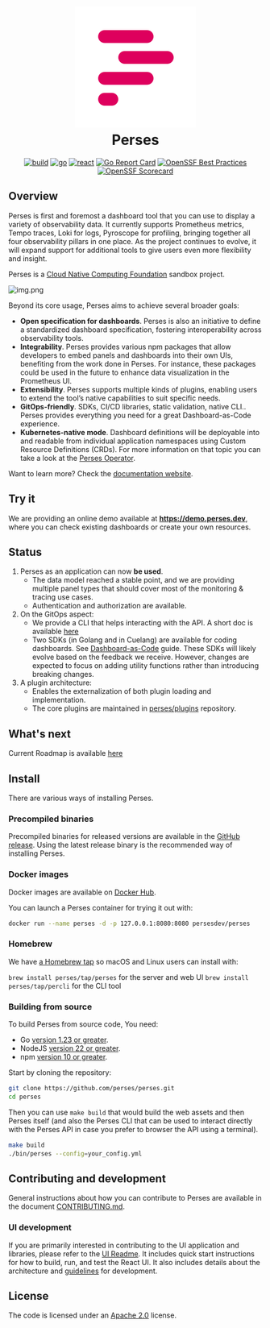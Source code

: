 <div align="center">

<h1 style="border-bottom: none">
    <a href="https://github.com/perses" target="_blank"><img alt="Perses" src="/docs/images/perses_logo_cropped.svg"></a><br>Perses
</h1>

[![build](https://github.com/perses/perses/workflows/ci/badge.svg)](https://github.com/perses/perses/actions?query=workflow%3Aci)
[![go](https://github.com/perses/perses/workflows/go/badge.svg)](https://github.com/perses/perses/actions?query=workflow%3Ago)
[![react](https://github.com/perses/perses/workflows/react/badge.svg)](https://github.com/perses/perses/actions?query=workflow%3AReact)
[![Go Report Card](https://goreportcard.com/badge/github.com/perses/perses)](https://goreportcard.com/report/github.com/perses/perses)
[![OpenSSF Best Practices](https://www.bestpractices.dev/projects/9410/badge)](https://www.bestpractices.dev/projects/9410)
[![OpenSSF Scorecard](https://api.securityscorecards.dev/projects/github.com/perses/perses/badge)](https://securityscorecards.dev/viewer/?uri=github.com/perses/perses)

</div>

## Overview

Perses is first and foremost a dashboard tool that you can use to display a variety of observability data. It currently supports Prometheus metrics, Tempo traces, Loki for logs, Pyroscope for profiling, bringing together all four observability pillars in one place. As the project continues to evolve, it will expand support for additional tools to give users even more flexibility and insight.

Perses is a [Cloud Native Computing Foundation](https://cncf.io) sandbox project.

![img.png](https://perses.dev/assets/images/home/perses_overview.gif)

Beyond its core usage, Perses aims to achieve several broader goals:

- **Open specification for dashboards**. Perses is also an initiative to define a standardized dashboard specification, fostering interoperability across observability tools.
- **Integrability**. Perses provides various npm packages that allow developers to embed panels and dashboards into their own UIs, benefiting from the work done in Perses. For instance, these packages could be used in the future to enhance data visualization in the Prometheus UI.
- **Extensibility**. Perses supports multiple kinds of plugins, enabling users to extend the tool’s native capabilities to suit specific needs.
- **GitOps-friendly**. SDKs, CI/CD libraries, static validation, native CLI.. Perses provides everything you need for a great Dashboard-as-Code experience.
- **Kubernetes-native mode**. Dashboard definitions will be deployable into and readable from individual application namespaces using Custom Resource Definitions (CRDs). For more information on that topic you can take a look at the [Perses Operator](https://github.com/perses/perses-operator).

Want to learn more? Check the [documentation website](https://perses.dev).

## Try it

We are providing an online demo available at **https://demo.perses.dev**, where you can check existing dashboards or create your own resources.

## Status

1. Perses as an application can now **be used**.
   * The data model reached a stable point, and we are providing multiple panel types that should cover most of the monitoring & tracing use cases.
   * Authentication and authorization are available.
2. On the GitOps aspect:
   * We provide a CLI that helps interacting with the API. A short doc is available [here](./docs/cli.md)
   * Two SDKs (in Golang and in Cuelang) are available for coding dashboards. See [Dashboard-as-Code](./docs/dac/getting-started.md) guide.
     These SDKs will likely evolve based on the feedback we receive. However, changes are expected to focus on adding utility functions rather than introducing breaking changes.
3. A plugin architecture:
   * Enables the externalization of both plugin loading and implementation.
   * The core plugins are maintained in [perses/plugins](https://github.com/perses/plugins) repository.

## What's next

Current Roadmap is available [here](./ROADMAP.md)

## Install

There are various ways of installing Perses.

### Precompiled binaries

Precompiled binaries for released versions are available in
the [GitHub release](https://github.com/perses/perses/releases). Using the latest release binary is the recommended way
of installing Perses.

### Docker images

Docker images are available on [Docker Hub](https://hub.docker.com/r/persesdev/perses).

You can launch a Perses container for trying it out with:

```bash
docker run --name perses -d -p 127.0.0.1:8080:8080 persesdev/perses
```

### Homebrew

We have [a Homebrew tap](https://github.com/perses/homebrew-tap) so macOS and Linux users can install with:

`brew install perses/tap/perses` for the server and web UI
`brew install perses/tap/percli` for the CLI tool

### Building from source

To build Perses from source code, You need:

- Go [version 1.23 or greater](https://golang.org/doc/install).
- NodeJS [version 22 or greater](https://nodejs.org/).
- npm [version 10 or greater](https://www.npmjs.com/).

Start by cloning the repository:

```bash
git clone https://github.com/perses/perses.git
cd perses
```

Then you can use `make build` that would build the web assets and then Perses itself (and also the Perses CLI that can
be used to interact directly with the Perses API in case you prefer to browser the API using a terminal).

```bash
make build
./bin/perses --config=your_config.yml
```

## Contributing and development

General instructions about how you can contribute to Perses are available in the
document [CONTRIBUTING.md](CONTRIBUTING.md).

### UI development

If you are primarily interested in contributing to the UI application and libraries, please refer to
the [UI Readme](./ui/README.md). It includes quick start instructions for how to build, run, and test the React UI. It
also includes details about the architecture and [guidelines](./ui/ui-guidelines.md) for development.

## License

The code is licensed under an [Apache 2.0](./LICENSE) license.

